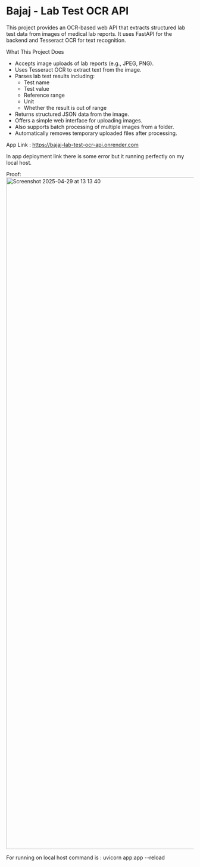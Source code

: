 # Bajaj - Lab Test OCR API
This project provides an OCR-based web API that extracts structured lab test data from images of medical lab reports. It uses FastAPI for the backend and Tesseract OCR for text recognition.

What This Project Does

- Accepts image uploads of lab reports (e.g., JPEG, PNG).
- Uses Tesseract OCR to extract text from the image.
- Parses lab test results including:
  - Test name
  - Test value
  - Reference range
  - Unit
  - Whether the result is out of range
- Returns structured JSON data from the image.
- Offers a simple web interface for uploading images.
- Also supports batch processing of multiple images from a folder.
- Automatically removes temporary uploaded files after processing.

App Link : https://bajaj-lab-test-ocr-api.onrender.com

In app deployment link there is some error but it running perfectly on my local host.

Proof: 
<img width="1800" alt="Screenshot 2025-04-29 at 13 13 40" src="https://github.com/user-attachments/assets/06e8bb54-0f91-4c40-b4dd-05ca405c0f37" />

For running on local host command is : uvicorn app:app --reload
